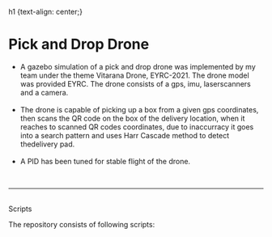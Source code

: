 h1 {text-align: center;}
<h1> Pick and Drop Drone </h1>
<p><ul><li>A gazebo simulation of a pick and drop drone was implemented by my team under the theme Vitarana Drone, EYRC-2021. The drone model was provided  EYRC. The drone consists of a gps, imu, laserscanners and a camera.</li> <br> <li>The drone is capable of picking up a box from a given gps coordinates, then scans the QR code on the box of the delivery location, when it reaches to scanned QR codes coordinates, due to inaccurracy it goes into a search pattern and uses Harr Cascade method to detect thedelivery pad. </li><br> <li>A PID has been tuned for stable flight of the drone. </li></ul></p>
<br>
<hr>
<br>
<h
<h2> Scripts </h2>
<p> The repository consists of following scripts:</p>
